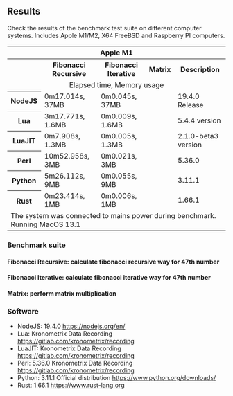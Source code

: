 ## Results

Check the results of the benchmark test suite on different computer systems. Includes Apple M1/M2, X64 FreeBSD and Raspberry PI computers. 

<table>
  <tr> 
    <th colspan="5">Apple M1</th> 
  </tr> 
  <tr>
    <th></td>
    <th>Fibonacci Recursive</th>
    <th>Fibonacci Iterative</th>
    <th>Matrix</th>
    <th>Description</th>
  </tr>
  <tr>
    <td align="center"; colspan="5">Elapsed time, Memory usage</td>
  </tr>
  
  <tr> 
    <th>NodeJS</th> 
    <td>0m17.014s, 37MB</td> 
    <td>0m0.045s, 37MB</td> 
    <td></td>
    <td>19.4.0 Release</td>
  </tr> 
  
  <tr> 
    <th>Lua</th> 
    <td>3m17.771s, 1.6MB</td> 
    <td>0m0.009s, 1.6MB</td> 
    <td></td>
    <td>5.4.4 version</td>
  </tr>

  <tr> 
    <th>LuaJIT</th> 
    <td>0m7.908s, 1.3MB</td> 
    <td>0m0.005s, 1.3MB</td> 
    <td></td>
    <td>2.1.0-beta3 version</td>
  </tr>

  <tr> 
    <th>Perl</th> 
    <td>10m52.958s, 3MB</td> 
    <td>0m0.021s, 3MB</td> 
    <td></td>
    <td>5.36.0</td>
  </tr>

  <tr> 
    <th>Python</th> 
    <td>5m26.112s, 9MB</td> 
    <td>0m0.055s, 9MB</td> 
    <td></td>
    <td>3.11.1</td>
  </tr> 

  <tr> 
    <th>Rust</th> 
    <td>0m23.414s, 1MB</td> 
    <td>0m0.006s, 1MB</td> 
    <td></td>
    <td>1.66.1</td>
  </tr> 

  <tr>
    <td align="left"; colspan="5">The system was connected to mains power during benchmark. Running MacOS 13.1</td>
  </tr>


</table>


### Benchmark suite
#### Fibonacci Recursive: calculate fibonacci recursive way for 47th number
#### Fibonacci Iterative: calculate fibonacci iterative way for 47th number
#### Matrix: perform matrix multiplication

### Software
- NodeJS: 19.4.0 https://nodejs.org/en/
- Lua: Kronometrix Data Recording https://gitlab.com/kronometrix/recording
- LuaJIT: Kronometrix Data Recording https://gitlab.com/kronometrix/recording
- Perl: 5.36.0 Kronometrix Data Recording https://gitlab.com/kronometrix/recording
- Python: 3.11.1 Official distribution https://www.python.org/downloads/
- Rust: 1.66.1 https://www.rust-lang.org

